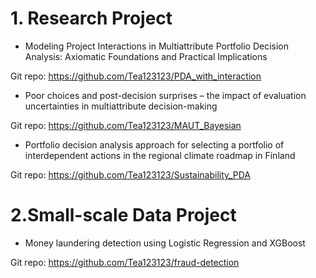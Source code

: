 # 1. Research Project

- Modeling Project Interactions in Multiattribute
Portfolio Decision Analysis: Axiomatic Foundations
and Practical Implications

Git repo: https://github.com/Tea123123/PDA_with_interaction

- Poor choices and post-decision surprises – the impact of evaluation
uncertainties in multiattribute decision-making

Git repo: https://github.com/Tea123123/MAUT_Bayesian

- Portfolio decision analysis approach for selecting a portfolio of interdependent actions in the regional climate roadmap in Finland

Git repo: https://github.com/Tea123123/Sustainability_PDA

# 2.Small-scale Data Project

- Money laundering detection using Logistic Regression and XGBoost

Git repo: https://github.com/Tea123123/fraud-detection
